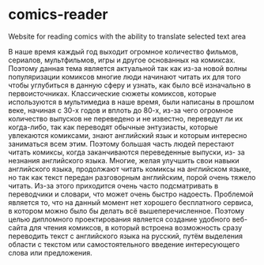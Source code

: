 # comics-reader
Website for reading comics with the ability to translate selected text area

В наше время каждый год выходит огромное количество фильмов,
сериалов, мультфильмов, игры и другое основанных на комиксах. Поэтому
данная тема является актуальной так как из-за новой волны популяризации
комиксов многие люди начинают читать их для того чтобы углубиться в
данную сферу и узнать, как было всё изначально в первоисточниках.
Классические сюжеты комиксов, которые используются в мультимедиа
в наше время, были написаны в прошлом веке, начиная с 30-х годов и вплоть
до 80-х, из-за чего огромное количество выпусков не переведено и не
известно, переведут ли их когда-либо, так как переводят обычные
энтузиасты, которые увлекаются комиксами, знают английский язык и
которым интересно заниматься всем этим. Поэтому большая часть людей
перестают читать комиксы, когда заканчиваются переведенные выпуски, из-
за незнания английского языка.
Многие, желая улучшить свои навыки английского языка, продолжают
читать комиксы на английском языке, но так как текст передан разговорным
английским, порой очень тяжело читать. Из-за этого приходится очень часто
подсматривать в переводчики и словари, что может очень быстро надоесть.
Проблемой является то, что на данный момент нет хорошего
бесплатного сервиса, в котором можно было бы делать всё
вышеперечисленное. Поэтому целью дипломного проектирования является
создание удобного веб-сайта для чтения комиксов, в который встроена
возможность сразу переводить текст с английского языка на русский, путём
выделения области с текстом или самостоятельного введение интересующего
слова или предложения.
